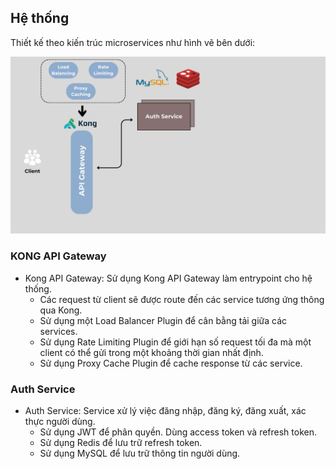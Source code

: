 ## Hệ thống

Thiết kế theo kiến trúc microservices như hình vẽ bên dưới:

![Kiến trúc hệ thống](./architecture.png)

### KONG API Gateway

-   Kong API Gateway: Sử dụng Kong API Gateway làm entrypoint cho hệ thống.
    -   Các request từ client sẽ được route đến các service tương ứng thông qua Kong.
    -   Sử dụng một Load Balancer Plugin để cân bằng tải giữa các services.
    -   Sử dụng Rate Limiting Plugin để giới hạn số request tối đa mà một client có thể gửi trong một khoảng thời gian nhất định.
    -   Sử dụng Proxy Cache Plugin để cache response từ các service.

### Auth Service

-   Auth Service: Service xử lý việc đăng nhập, đăng ký, đăng xuất, xác thực người dùng.
    -   Sử dụng JWT để phân quyền. Dùng access token và refresh token.
    -   Sử dụng Redis để lưu trữ refresh token.
    -   Sử dụng MySQL để lưu trữ thông tin người dùng.
